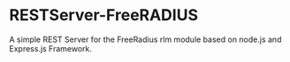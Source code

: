 # RESTServer-FreeRADIUS
A simple REST Server for the FreeRadius rlm module based on node.js and Express.js Framework.
